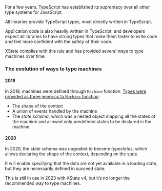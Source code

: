 For a few years, TypeScript has established its supremacy over all other type systems for JavaScript.

All libraries provide TypeScript types, most directly written in TypeScript.

Application code is also heavily written in TypeScript, and developers expect all libraries to have strong types that make them faster to write code and feel more confident with the safety of their code.

XState complies with this rule and has provided several ways to type machines over time.

### The evolution of ways to type machines

#### 2019

In 2019, machines were defined through `Machine` function. [Types were provided as three generics to `Machine` function](http://web.archive.org/web/20190417082354/https://xstate.js.org/docs/guides/typescript.html#using-typescript):

- The shape of the context
- A union of events handled by the machine
- The *state schema*, which was a nested object mapping all the states of the machine and allowed only predefined states to be declared in the machine

#### 2020

In 2020, the state schema was upgraded to become *typestates*, which allows declaring the shape of the context, depending on the state.

It will enable specifying that the data are not yet available in a loading state, but they are necessarily defined in succeed state.

This is still in use in 2023 with XState v4, but it’s no longer the recommended way to type machines.

